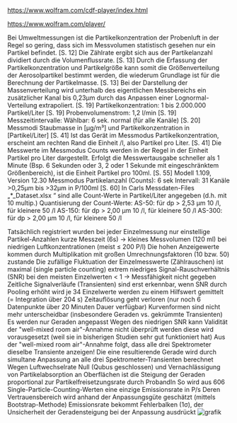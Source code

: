 
https://www.wolfram.com/cdf-player/index.html 

https://www.wolfram.com/player/



Bei Umweltmessungen ist die Partikelkonzentration der Probenluft in der Regel so gering, dass sich im Messvolumen statistisch gesehen nur ein Partikel befindet. [S. 12]
Die Zählrate ergibt sich aus der Partikelanzahl dividiert durch die Volumenflussrate. [S. 13]
Durch die Erfassung der Partikelkonzentration und Partikelgröße kann somit die Größenverteilung der Aerosolpartikel bestimmt werden, die wiederum Grundlage ist für die Berechnung der Partikelmasse. [S. 13]
Bei der Darstellung der Massenverteilung wird unterhalb des eigentlichen Messbereichs ein zusätzlicher Kanal bis 0,23μm durch das Anpassen einer Lognormal-Verteilung extrapoliert. [S. 19]
Partikelkonzentration: 1 bis 2.000.000 Partikel/Liter [S. 19]
Probenvolumenstrom: 1,2 l/min [S. 19]
Messzeitintervalle: Wählbar: 6 sek. normal (für alle Kanäle) [S. 20]
Messmodi Staubmasse in [μg/m³] und Partikelkonzentration in [Partikel/Liter] [S. 41]
Ist das Gerät im Messmodus Partikelkonzentration, erscheint am rechten Rand die Einheit /l, also Partikel pro Liter. [S. 41]
Die Messwerte im Messmodus Counts werden in der Regel in der Einheit Partikel pro Liter dargestellt. Erfolgt die Messwertausgabe schneller als 1 Minute (Bsp. 6 Sekunden oder 3, 2 oder 1 Sekunde mit eingeschränktem Größenbereich), ist die Einheit Partikel pro 100ml. [S. 55]
Modell 1.109, Version 12.30 Messmodus Partikelanzahl (Counts): 6 sek Intervall: 31 Kanäle >0,25μm bis >32μm in P/100ml [S. 60]
In Carls Messdaten-Files „*_Dataset.xlsx “ sind alle Count-Werte in Partikel/Liter angegeben (d.h. mit 10 multip.)
Quantisierung der Count-Werte:
AS-50:	für dp > 2,53 µm 10 /l, für kleinere 50 /l
AS-150:	für dp > 2,00 µm 10 /l, für kleinere 50 /l
AS-300:	für dp > 2,00 µm 10 /l, für kleinere 50 /l


Tatsächlich registriert wurden bei jeder Einzelmessung nur einstellige Partikel-Anzahlen
kurze Messzeit (6s) → kleines Messvolumen (120 ml) bei
niedrigen Luftkonzentrationen (meist ≤ 200 P/l)
Die hohen Anzeigewerte kommen durch Multiplikation mit großen Umrechnungsfaktoren (10 bzw. 50) zustande
Die zufällige Fluktuation der Einzelmesswerte (Zählrauschen) ist maximal (single particle counting)
extrem niedriges Signal-Rauschverhältnis (SNR)
bei den meisten Einzelwerten < 1 → Messfähigkeit nicht gegeben
Zeitliche Signalverläufe (Transienten) sind erst erkennbar, wenn SNR durch Pooling erhöht wird
je 34 Einzelwerte werden zu einem Hilfswert gemittelt (= Integration über 204 s)
Zeitauflösung geht verloren (nur noch 6 Datenpunkte über 20 Minuten Dauer verfügbar)
Kurvenformen sind nicht mehr unterscheidbar (insbesondere Geraden vs. gekrümmte Transienten)
Es werden nur Geraden angepasst
Wegen des niedrigen SNR kann Validität der "well-mixed room air"-Annahme nicht überprüft werden
diese wird vorausgesetzt (weil sie in bisherigen Studien sehr gut funktioniert hat)
Aus der "well-mixed room air"-Annahme folgt, dass alle drei Spektrometer dieselbe Transiente anzeigen!
Die eine resultierende Gerade wird durch simultane Anpassung an alle drei Spektrometer-Transienten berechnet
Wegen Luftwechselrate Null (Qubus geschlossen) und Vernachlässigung von Partikelabsorption an Oberflächen
ist die Steigung der Geraden proportional zur Partikelfreisetzungsrate durch ProbandIn
So wird aus 606 Single-Particle-Counting-Werten eine einzige Emissionsrate in P/s
Deren Vertrauensbereich wird anhand der Anpassungsgüte geschätzt (mittels Bootstrap-Methode)
Emissionsrate bekommt Fehlerbalken (1σ), der Unsicherheit der Geradensteigung bei der Anpassung ausdrückt
![grafik](https://user-images.githubusercontent.com/92682699/140093794-285fae8b-8e69-4643-938d-c168bd46e765.png)

